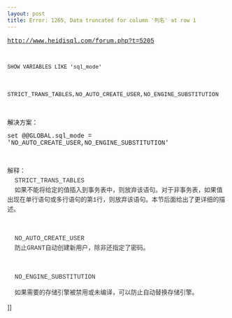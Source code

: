 ```yaml
---
layout: post
title: Error: 1265, Data truncated for column '列名' at row 1
---
```

<p><a href="http://www.heidisql.com/forum.php?t=5205" target="_blank"><span style="font-family: Courier;">http://www.heidisql.com/forum.php?t=5205</span></a>&nbsp;</p><p>&nbsp;</p><p><span class="Apple-style-span" style="line-height: normal; font-size: 12px; border-collapse: collapse; white-space: pre-wrap; -webkit-border-horizontal-spacing: 2px; -webkit-border-vertical-spacing: 2px; font-family: Courier;">SHOW VARIABLES LIKE 'sql_mode'</span></p><p>&nbsp;</p><p><span class="Apple-style-span" style="line-height: normal; font-size: 13px; border-collapse: collapse; -webkit-border-horizontal-spacing: 2px; -webkit-border-vertical-spacing: 2px; font-family: Courier;">STRICT_TRANS_TABLES,NO_AUTO_CREATE_USER,NO_ENGINE_SUBSTITUTION</span>&nbsp;</p><p><br /></p><p><span style="font-family: Courier;">解决方案：</span></p><p><span style="font-family: Courier;">set @@GLOBAL.sql_mode = 'NO_AUTO_CREATE_USER,NO_ENGINE_SUBSTITUTION'</span></p><p>&nbsp;</p><span class="Apple-style-span" style="line-height: 22px; color: #333333; font-family: Courier;">解释：<br style="line-height: 22px;" /></span><span class="Apple-style-span" style="line-height: 22px; color: #333333; font-family: Courier;">&nbsp; STRICT_TRANS_TABLES<br style="line-height: 22px;" /></span><span class="Apple-style-span" style="line-height: 22px; color: #333333; font-family: Courier;">&nbsp; 如果不能将给定的值插入到事务表中，则放弃该语句。对于非事务表，如果值出现在单行语句或多行语句的第1行，则放弃该语句。本节后面给出了更详细的描述。&nbsp;<br style="line-height: 22px;" />&nbsp;&nbsp;<br style="line-height: 22px;" />&nbsp;&nbsp;<br style="line-height: 22px;" /></span><span class="Apple-style-span" style="line-height: 22px; color: #333333; font-family: Courier;">&nbsp; NO_AUTO_CREATE_USER<br style="line-height: 22px;" /></span><span class="Apple-style-span" style="line-height: 22px; color: #333333; font-family: Courier;">&nbsp; 防止GRANT自动创建新用户，除非还指定了密码。&nbsp;<br style="line-height: 22px;" />&nbsp;&nbsp;<br style="line-height: 22px;" />&nbsp;&nbsp;<br style="line-height: 22px;" /></span><span class="Apple-style-span" style="line-height: 22px; color: #333333; font-family: Courier;">&nbsp; NO_ENGINE_SUBSTITUTION<br style="line-height: 22px;" /></span><p><span class="Apple-style-span" style="line-height: 22px; color: #333333; font-family: Courier;">&nbsp;&nbsp;如果需要的存储引擎被禁用或未编译，可以防止自动替换存储引擎。</span>&nbsp;</p>]]